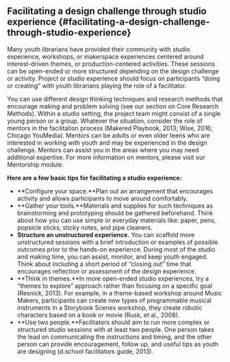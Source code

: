 ## Facilitating a design challenge through studio experience {#facilitating-a-design-challenge-through-studio-experience}

Many youth librarians have provided their community with studio experience, workshops, or makerspace experiences centered around interest-driven themes, or production-centered activities. These sessions can be open-ended or more structured depending on the design challenge or activity. Project or studio experience should focus on participants “doing or creating” with youth librarians playing the role of a facilitator.

You can use different design thinking techniques and research methods that encourage making and problem solving (see our section on Core Research Methods). Within a studio setting, the project team might consist of a single young person or a group. Whatever the situation, consider the role of mentors in the facilitation process (Makered Playbook, 2013; Wise, 2016; Chicago YouMedia). Mentors can be adults or even older teens who are interested in working with youth and may be experienced in the design challenge. Mentors can assist you in the areas where you may need additional expertise. For more information on mentors, please visit our Mentorship module.

**Here are a few basic tips for facilitating a studio experience:**

*   **Configure your space.**Plan out an arrangement that encourages activity and allows participants to move around comfortably.
*   **Gather your tools.**Materials and supplies for such techniques as brainstorming and prototyping should be gathered beforehand. Think about how you can use simple or everyday materials like: paper, pens, popsicle sticks, sticky notes, and pipe cleaners.
*   **Structure an unstructured experience.** You can scaffold more unstructured sessions with a brief introduction or examples of possible outcomes prior to the hands-on experience. During most of the studio and making time, you can assist, monitor, and keep youth engaged. Think about including a short period of “closing out” time that encourages reflection or assessment of the design experience.
*   **Think in themes.**In more open-ended studio experiences, try a “themes to explore” approach rather than focusing on a specific goal (Resnick, 2013). For example, in a theme-based workshop around Music Makers, participants can create new types of programmable musical instruments in a Storybook Scenes workshop, they create robotic characters based on a book or movie (Rusk, et al., 2008).
*   **Use two people.**Facilitators should aim to run more complex or structured studio sessions with at least two people. One person takes the lead on communicating the instructions and timing, and the other person can provide encouragement, follow up, and useful tips as youth are designing (d.school facilitators guide, 2013).